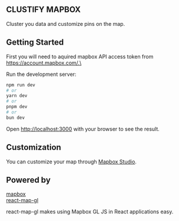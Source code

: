 ## CLUSTIFY MAPBOX

Cluster you data and customize pins on the map.

## Getting Started

First you will need to aquired mapbox API access token from https://account.mapbox.com/.\

Run the development server:

```bash
npm run dev
# or
yarn dev
# or
pnpm dev
# or
bun dev
```

Open [http://localhost:3000](http://localhost:3000) with your browser to see the result.

## Customization

You can customize your map through [Mapbox Studio](https://studio.mapbox.com/).

## Powered by

[mapbox](https://docs.mapbox.com/)\
[react-map-gl](https://visgl.github.io/react-map-gl/docs/get-started)

react-map-gl makes using Mapbox GL JS in React applications easy.
